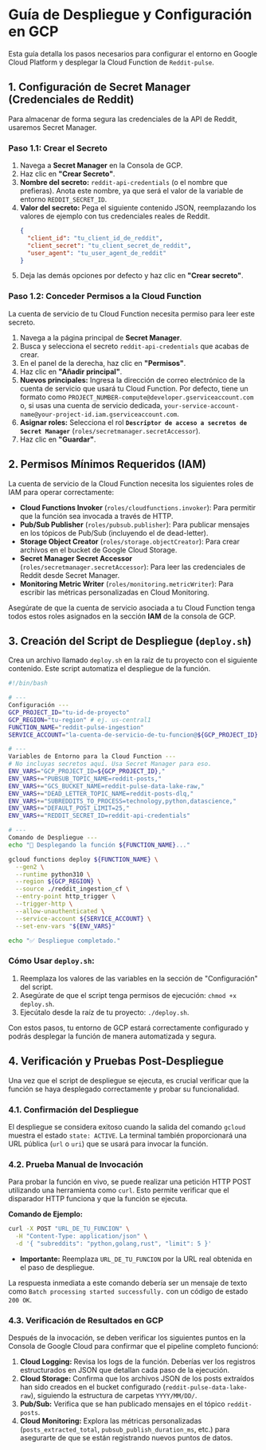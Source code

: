 # Guía de Despliegue y Configuración en GCP

Esta guía detalla los pasos necesarios para configurar el entorno en Google Cloud Platform y desplegar la Cloud Function de `Reddit-pulse`.

## 1. Configuración de Secret Manager (Credenciales de Reddit)

Para almacenar de forma segura las credenciales de la API de Reddit, usaremos Secret Manager.

### Paso 1.1: Crear el Secreto

1.  Navega a **Secret Manager** en la Consola de GCP.
2.  Haz clic en **"Crear Secreto"**.
3.  **Nombre del secreto:** `reddit-api-credentials` (o el nombre que prefieras). Anota este nombre, ya que será el valor de la variable de entorno `REDDIT_SECRET_ID`.
4.  **Valor del secreto:** Pega el siguiente contenido JSON, reemplazando los valores de ejemplo con tus credenciales reales de Reddit.
    ```json
    {
      "client_id": "tu_client_id_de_reddit",
      "client_secret": "tu_client_secret_de_reddit",
      "user_agent": "tu_user_agent_de_reddit"
    }
    ```
5.  Deja las demás opciones por defecto y haz clic en **"Crear secreto"**.

### Paso 1.2: Conceder Permisos a la Cloud Function

La cuenta de servicio de tu Cloud Function necesita permiso para leer este secreto.

1.  Navega a la página principal de **Secret Manager**.
2.  Busca y selecciona el secreto `reddit-api-credentials` que acabas de crear.
3.  En el panel de la derecha, haz clic en **"Permisos"**.
4.  Haz clic en **"Añadir principal"**.
5.  **Nuevos principales:** Ingresa la dirección de correo electrónico de la cuenta de servicio que usará tu Cloud Function. Por defecto, tiene un formato como `PROJECT_NUMBER-compute@developer.gserviceaccount.com` o, si usas una cuenta de servicio dedicada, `your-service-account-name@your-project-id.iam.gserviceaccount.com`.
6.  **Asignar roles:** Selecciona el rol **`Descriptor de acceso a secretos de Secret Manager`** (`roles/secretmanager.secretAccessor`).
7.  Haz clic en **"Guardar"**.

## 2. Permisos Mínimos Requeridos (IAM)

La cuenta de servicio de la Cloud Function necesita los siguientes roles de IAM para operar correctamente:

-   **Cloud Functions Invoker** (`roles/cloudfunctions.invoker`): Para permitir que la función sea invocada a través de HTTP.
-   **Pub/Sub Publisher** (`roles/pubsub.publisher`): Para publicar mensajes en los tópicos de Pub/Sub (incluyendo el de dead-letter).
-   **Storage Object Creator** (`roles/storage.objectCreator`): Para crear archivos en el bucket de Google Cloud Storage.
-   **Secret Manager Secret Accessor** (`roles/secretmanager.secretAccessor`): Para leer las credenciales de Reddit desde Secret Manager.
-   **Monitoring Metric Writer** (`roles/monitoring.metricWriter`): Para escribir las métricas personalizadas en Cloud Monitoring.

Asegúrate de que la cuenta de servicio asociada a tu Cloud Function tenga todos estos roles asignados en la sección **IAM** de la consola de GCP.

## 3. Creación del Script de Despliegue (`deploy.sh`)

Crea un archivo llamado `deploy.sh` en la raíz de tu proyecto con el siguiente contenido. Este script automatiza el despliegue de la función.

```bash
#!/bin/bash

# ---
Configuración ---
GCP_PROJECT_ID="tu-id-de-proyecto"
GCP_REGION="tu-region" # ej. us-central1
FUNCTION_NAME="reddit-pulse-ingestion"
SERVICE_ACCOUNT="la-cuenta-de-servicio-de-tu-funcion@${GCP_PROJECT_ID}.iam.gserviceaccount.com"

# ---
Variables de Entorno para la Cloud Function ---
# No incluyas secretos aquí. Usa Secret Manager para eso.
ENV_VARS="GCP_PROJECT_ID=${GCP_PROJECT_ID},"
ENV_VARS+="PUBSUB_TOPIC_NAME=reddit-posts,"
ENV_VARS+="GCS_BUCKET_NAME=reddit-pulse-data-lake-raw,"
ENV_VARS+="DEAD_LETTER_TOPIC_NAME=reddit-posts-dlq,"
ENV_VARS+="SUBREDDITS_TO_PROCESS=technology,python,datascience,"
ENV_VARS+="DEFAULT_POST_LIMIT=25,"
ENV_VARS+="REDDIT_SECRET_ID=reddit-api-credentials"

# ---
Comando de Despliegue ---
echo "🚀 Desplegando la función ${FUNCTION_NAME}..."

gcloud functions deploy ${FUNCTION_NAME} \
  --gen2 \
  --runtime python310 \
  --region ${GCP_REGION} \
  --source ./reddit_ingestion_cf \
  --entry-point http_trigger \
  --trigger-http \
  --allow-unauthenticated \
  --service-account ${SERVICE_ACCOUNT} \
  --set-env-vars "${ENV_VARS}"

echo "✅ Despliegue completado."
```

### Cómo Usar `deploy.sh`:
1.  Reemplaza los valores de las variables en la sección de "Configuración" del script.
2.  Asegúrate de que el script tenga permisos de ejecución: `chmod +x deploy.sh`.
3.  Ejecútalo desde la raíz de tu proyecto: `./deploy.sh`.

Con estos pasos, tu entorno de GCP estará correctamente configurado y podrás desplegar la función de manera automatizada y segura.

## 4. Verificación y Pruebas Post-Despliegue

Una vez que el script de despliegue se ejecuta, es crucial verificar que la función se haya desplegado correctamente y probar su funcionalidad.

### 4.1. Confirmación del Despliegue

El despliegue se considera exitoso cuando la salida del comando `gcloud` muestra el estado `state: ACTIVE`. La terminal también proporcionará una URL pública (`url` o `uri`) que se usará para invocar la función.

### 4.2. Prueba Manual de Invocación

Para probar la función en vivo, se puede realizar una petición HTTP POST utilizando una herramienta como `curl`. Esto permite verificar que el disparador HTTP funciona y que la función se ejecuta.

**Comando de Ejemplo:**
```bash
curl -X POST "URL_DE_TU_FUNCION" \
  -H "Content-Type: application/json" \
  -d '{ "subreddits": "python,golang,rust", "limit": 5 }'
```
- **Importante:** Reemplaza `URL_DE_TU_FUNCION` por la URL real obtenida en el paso de despliegue.

La respuesta inmediata a este comando debería ser un mensaje de texto como `Batch processing started successfully.` con un código de estado `200 OK`.

### 4.3. Verificación de Resultados en GCP

Después de la invocación, se deben verificar los siguientes puntos en la Consola de Google Cloud para confirmar que el pipeline completo funcionó:

1.  **Cloud Logging:** Revisa los logs de la función. Deberías ver los registros estructurados en JSON que detallan cada paso de la ejecución.
2.  **Cloud Storage:** Confirma que los archivos JSON de los posts extraídos han sido creados en el bucket configurado (`reddit-pulse-data-lake-raw`), siguiendo la estructura de carpetas `YYYY/MM/DD/`.
3.  **Pub/Sub:** Verifica que se han publicado mensajes en el tópico `reddit-posts`.
4.  **Cloud Monitoring:** Explora las métricas personalizadas (`posts_extracted_total`, `pubsub_publish_duration_ms`, etc.) para asegurarte de que se están registrando nuevos puntos de datos.
